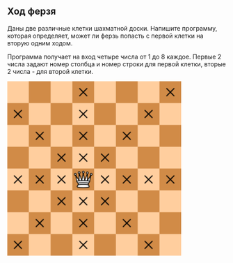 ## Ход ферзя

Даны две различные клетки шахматной доски. Напишите программу, которая определяет, может ли ферзь попасть с первой клетки на вторую одним ходом.

Программа получает на вход четыре числа от 1 до 8 каждое. Первые 2 числа задают номер столбца и номер строки для первой клетки, вторые 2 числа - для второй клетки.

<img src="/img/problem5.1.8.png" alt="Ход ферзя" width="400">